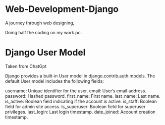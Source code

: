 # Web-Development-Django
A journey through web designing,

Doing half the coding on my work pc.

# Django User Model
Taken from ChatGpt

Django provides a built-in User model in django.contrib.auth.models.
The default User model includes the following fields:

username: Unique identifier for the user.
email: User’s email address.
password: Hashed password.
first_name: First name.
last_name: Last name.
is_active: Boolean field indicating if the account is active.
is_staff: Boolean field for admin site access.
is_superuser: Boolean field for superuser privileges.
last_login: Last login timestamp.
date_joined: Account creation timestamp.